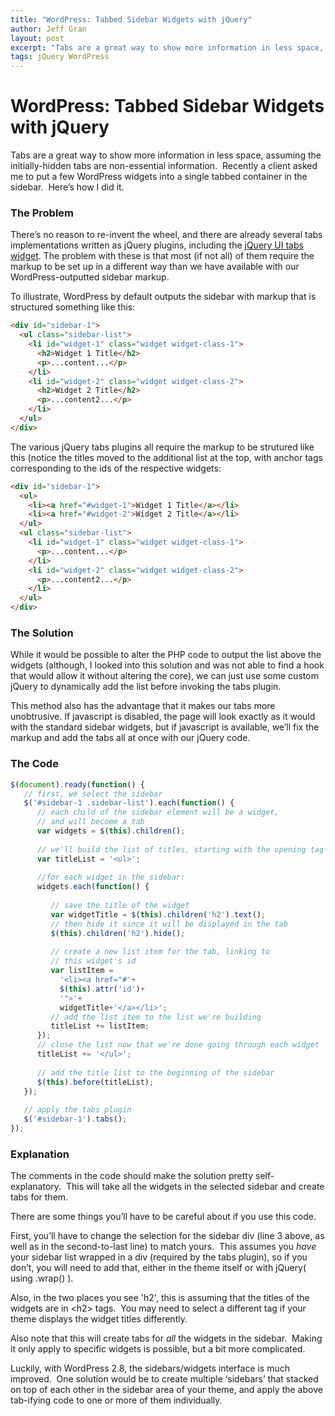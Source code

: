 ```yaml
---
title: "WordPress: Tabbed Sidebar Widgets with jQuery"
author: Jeff Gran
layout: post
excerpt: "Tabs are a great way to show more information in less space, assuming the initially-hidden tabs are non-essential information.  Recently a client asked me to put a few Wordpress widgets into a single tabbed container in the sidebar.  Here's how I did it."
tags: jQuery WordPress
---
```

# WordPress: Tabbed Sidebar Widgets with jQuery

Tabs are a great way to show more information in less space, assuming the initially-hidden tabs are non-essential information.  Recently a client asked me to put a few WordPress widgets into a single tabbed container in the sidebar.  Here’s how I did it.

### The Problem

There’s no reason to re-invent the wheel, and there are already several tabs implementations written as jQuery plugins, including the [jQuery UI tabs widget][1]. The problem with these is that most (if not all) of them require the markup to be set up in a different way than we have available with our WordPress-outputted sidebar markup.

 [1]: http://jqueryui.com/demos/tabs/ "jQuery UI Tabs"

To illustrate, WordPress by default outputs the sidebar with markup that is structured something like this:

~~~~ html
<div id="sidebar-1">
  <ul class="sidebar-list">
    <li id="widget-1" class="widget widget-class-1">
      <h2>Widget 1 Title</h2>
      <p>...content...</p>
    </li>
    <li id="widget-2" class="widget widget-class-2">
      <h2>Widget 2 Title</h2>
      <p>...content2...</p>
    </li>
  </ul>
</div>
~~~~

The various jQuery tabs plugins all require the markup to be strutured like this (notice the titles moved to the additional list at the top, with anchor tags corresponding to the ids of the respective widgets:

~~~~ html
<div id="sidebar-1">
  <ul>
    <li><a href="#widget-1">Widget 1 Title</a></li>
    <li><a href="#widget-2">Widget 2 Title</a></li>
  </ul>
  <ul class="sidebar-list">
    <li id="widget-1" class="widget widget-class-1">
      <p>...content...</p>
    </li>
    <li id="widget-2" class="widget widget-class-2">
      <p>...content2...</p>
    </li>
  </ul>
</div>      
~~~~

### The Solution

While it would be possible to alter the PHP code to output the list above the widgets (although, I looked into this solution and was not able to find a hook that would allow it without altering the core), we can just use some custom jQuery to dynamically add the list before invoking the tabs plugin.

This method also has the advantage that it makes our tabs more unobtrusive. If javascript is disabled, the page will look exactly as it would with the standard sidebar widgets, but if javascript is available, we’ll fix the markup and add the tabs all at once with our jQuery code.

### The Code

~~~~ javascript
$(document).ready(function() {
   // first, we select the sidebar
   $('#sidebar-1 .sidebar-list').each(function() {
      // each child of the sidebar element will be a widget,
      // and will become a tab
      var widgets = $(this).children();
 
      // we'll build the list of titles, starting with the opening tag
      var titleList = '<ul>';
 
      //for each widget in the sidebar:
      widgets.each(function() {
 
         // save the title of the widget
         var widgetTitle = $(this).children('h2').text();
         // then hide it since it will be displayed in the tab
         $(this).children('h2').hide();
 
         // create a new list item for the tab, linking to
         // this widget's id
         var listItem =
           '<li><a href="#'+
           $(this).attr('id')+
           '">'+
           widgetTitle+'</a></li>';
         // add the list item to the list we're building
         titleList += listItem;
      });
      // close the list now that we're done going through each widget
      titleList += '</ul>';
 
      // add the title list to the beginning of the sidebar
      $(this).before(titleList);
   });
 
   // apply the tabs plugin
   $('#sidebar-1').tabs();
});
~~~~

### Explanation

The comments in the code should make the solution pretty self-explanatory.  This will take all the widgets in the selected sidebar and create tabs for them.

There are some things you’ll have to be careful about if you use this code.

First, you’ll have to change the selection for the sidebar div (line 3 above, as well as in the second-to-last line) to match yours.  This assumes you *have* your sidebar list wrapped in a div (required by the tabs plugin), so if you don’t, you will need to add that, either in the theme itself or with jQuery( using .wrap() ).

Also, in the two places you see 'h2', this is assuming that the titles of the widgets are in \<h2\> tags.  You may need to select a different tag if your theme displays the widget titles differently.

Also note that this will create tabs for *all* the widgets in the sidebar.  Making it only apply to specific widgets is possible, but a bit more complicated.

Luckily, with WordPress 2.8, the sidebars/widgets interface is much improved.  One solution would be to create multiple ‘sidebars’ that stacked on top of each other in the sidebar area of your theme, and apply the above tab-ifying code to one or more of them individually.
